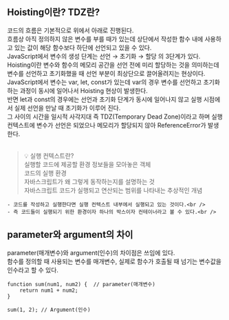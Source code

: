 ## Hoisting이란? TDZ란?

코드의 흐름은 기본적으로 위에서 아래로 진행된다.<br />
흐름상 아직 정의하지 않은 변수를 부를 때가 있는데 상단에서 작성한 함수 내에 사용하고 있는 값이 해당 함수보다 하단에 선언되고 있을 수 있다.<br />
JavaScript에서 변수의 생성 단계는 선언 → 초기화 → 할당 의 3단계가 있다.<br />
Hoisting이란 변수와 함수의 메모리 공간을 선언 전에 미리 할당하는 것을 의미하는데 변수를 선언하고 초기화했을 때 선언 부분이 최상단으로 끌어올려지는 현상이다.<br />
JavaScript에서 변수는 var, let, const가 있는데 var의 경우 변수를 선언하고 초기화하는 과정이 동시에 일어나서 Hoisting 현상이 발생한다.<br />
반면 let과 const의 경우에는 선언과 초기화 단계가 동시에 일어나지 않고 실행 시점에서 실제 선언을 만날 때 초기화가 이루어 진다.<br />
그 사이의 시간을 일시적 사각지대 즉 TDZ(Temporary Dead Zone)이라고 하며 실행 컨텍스트에 변수가 선언은 되었으나 메모리가 할당되지 않아 ReferenceError가 발생한다.<br />
<br />

> 💡 실행 컨텍스트란?<br />
> 실행할 코드에 제공할 환경 정보들을 모아놓은 객체<br />
> 코드의 실행 환경<br />
> 자바스크립트가 왜 그렇게 동작하는지를 설명하는 것<br />
> 자바스크립트 코드가 실행되고 연산되는 범위를 나타내는 추상적인 개념<br />

    - 코드를 작성하고 실행한다면 실행 컨텍스트 내부에서 실행되고 있는 것이다.<br />
    - 즉 코드들이 실행되기 위한 환경이자 하나의 박스이자 컨테이너라고 볼 수 있다.<br />

## parameter와 argument의 차이

parameter(매개변수)와 argument(인수)의 차이점은 쓰임에 있다.<br />
함수를 정의할 때 사용되는 변수를 매개변수, 실제로 함수가 호출될 때 넘기는 변수값을 인수라고 할 수 있다.<br />

```
function sum(num1, num2) {  // parameter(매개변수)
	return num1 + num2;
}

sum(1, 2); // Argument(인수)
```

